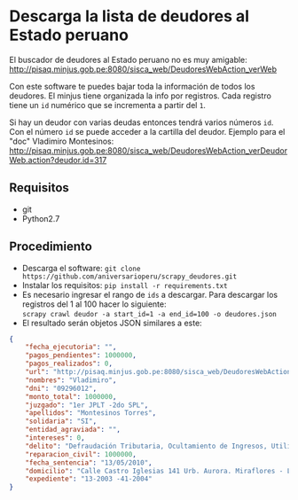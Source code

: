 # Descarga la lista de deudores al Estado peruano

El buscador de deudores al Estado peruano no es muy amigable:
<http://pisaq.minjus.gob.pe:8080/sisca_web/DeudoresWebAction_verWeb>

Con este software te puedes bajar toda la información de todos los deudores.
El minjus tiene organizada la info por registros. Cada registro tiene un 
``id`` numérico que se incrementa a partir del ``1``.

Si hay un deudor con varias deudas entonces tendrá varios números ``id``. Con
el número ``id`` se puede acceder a la cartilla del deudor. Ejemplo para el
"doc" Vladimiro Montesinos:
<http://pisaq.minjus.gob.pe:8080/sisca_web/DeudoresWebAction_verDeudorWeb.action?deudor.id=317>

## Requisitos
* git
* Python2.7

## Procedimiento

* Descarga el software: ``git clone https://github.com/aniversarioperu/scrapy_deudores.git``
* Instalar los requisitos: ``pip install -r requirements.txt``
* Es necesario ingresar el rango de ``ids`` a descargar. Para descargar los 
registros del 1 al 100 hacer lo siguiente:  
    ``scrapy crawl deudor -a start_id=1 -a end_id=100 -o deudores.json``
* El resultado serán objetos JSON similares a este:

```json
{
    "fecha_ejecutoria": "",
    "pagos_pendientes": 1000000,
    "pagos_realizados": 0,
    "url": "http://pisaq.minjus.gob.pe:8080/sisca_web/DeudoresWebAction_verDeudorWeb.action?deudor.id=317",
    "nombres": "Vladimiro",
    "dni": "09296012",
    "monto_total": 1000000,
    "juzgado": "1er JPLT -2do SPL",
    "apellidos": "Montesinos Torres",
    "solidaria": "SI",
    "entidad_agraviada": "",
    "intereses": 0,
    "delito": "Defraudación Tributaria, Ocultamiento de Ingresos, Utilización de Gastos no Reales y Crédito Fiscal Inexistente",
    "reparacion_civil": 1000000,
    "fecha_sentencia": "13/05/2010",
    "domicilio": "Calle Castro Iglesias 141 Urb. Aurora. Miraflores - Lima",
    "expediente": "13-2003 -41-2004"
}
```
